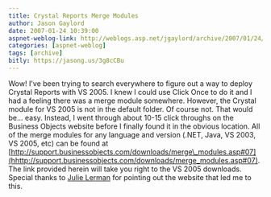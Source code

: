 ```yaml
---
title: Crystal Reports Merge Modules
author: Jason Gaylord
date: 2007-01-24 10:39:00
aspnet-weblog-link: http://weblogs.asp.net/jgaylord/archive/2007/01/24/crystal-reports-merge-modules.aspx
categories: [aspnet-weblog]
tags: [archive]
bitly: https://jasong.us/3g8cCBu
---
```


Wow! I've been trying to search everywhere to figure out a way to deploy Crystal Reports with VS 2005. I knew I could use Click Once to do it and I had a feeling there was a merge module somewhere. However, the Crystal module for VS 2005 is not in the default folder. Of course not. That would be... easy. Instead, I went through about 10-15 click throughs on the Business Objects website before I finally found it in the obvious location. All of the merge modules for any language and version (.NET, Java, VS 2003, VS 2005, etc) can be found at [http://support.businessobjects.com/downloads/merge\_modules.asp#07](hhttp://support.businessobjects.com/downloads/merge_modules.asp#07). The link provided herein will take you right to the VS 2005 downloads. Special thanks to [Julie Lerman](http://www.thedatafarm.com/main.aspx) for pointing out the website that led me to this.